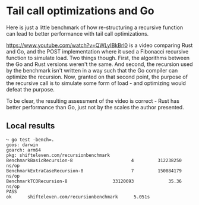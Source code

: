 # Tail call optimizations and Go

Here is just a little benchmark of how re-structuring a recursive function can
lead to better performance with tail call optimizations.

https://www.youtube.com/watch?v=QWLyIBkBrl0 is a video comparing Rust and Go,
and the POST implementation where it used a Fibonacci recursive function to
simulate load. Two things though. First, the algorithms between the Go and
Rust versions weren't the same. And second, the recursion used by the
benchmark isn't written in a way such that the Go compiler can optimize the
recursion. Now, granted on that second point, the purpose of the recursive call
is to simulate some form of load - and optimizing would defeat the purpose.

To be clear, the resulting assessment of the video is correct - Rust has better
performance than Go, just not by the scales the author presented.

## Local results

```
↪ go test -bench=.
goos: darwin
goarch: arm64
pkg: shifteleven.com/recursionbenchmark
BenchmarkBasicRecursion-8                      4         312238250 ns/op
BenchmarkExtraCaseRecursion-8                  7         150884179 ns/op
BenchmarkTCORecursion-8                 33120693             35.36 ns/op
PASS
ok      shifteleven.com/recursionbenchmark      5.051s
```
